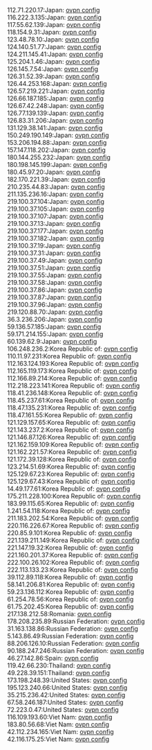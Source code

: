 112.71.220.17:Japan: [ovpn config](vpn/112_71_220_17.ovpn)  
116.222.3.135:Japan: [ovpn config](vpn/116_222_3_135.ovpn)  
117.55.62.139:Japan: [ovpn config](vpn/117_55_62_139.ovpn)  
118.154.9.31:Japan: [ovpn config](vpn/118_154_9_31.ovpn)  
123.48.78.10:Japan: [ovpn config](vpn/123_48_78_10.ovpn)  
124.140.51.77:Japan: [ovpn config](vpn/124_140_51_77.ovpn)  
124.211.145.41:Japan: [ovpn config](vpn/124_211_145_41.ovpn)  
125.204.1.46:Japan: [ovpn config](vpn/125_204_1_46.ovpn)  
126.145.7.54:Japan: [ovpn config](vpn/126_145_7_54.ovpn)  
126.31.52.39:Japan: [ovpn config](vpn/126_31_52_39.ovpn)  
126.44.253.168:Japan: [ovpn config](vpn/126_44_253_168.ovpn)  
126.57.219.221:Japan: [ovpn config](vpn/126_57_219_221.ovpn)  
126.66.187.185:Japan: [ovpn config](vpn/126_66_187_185.ovpn)  
126.67.42.248:Japan: [ovpn config](vpn/126_67_42_248.ovpn)  
126.77.139.139:Japan: [ovpn config](vpn/126_77_139_139.ovpn)  
126.83.31.206:Japan: [ovpn config](vpn/126_83_31_206.ovpn)  
131.129.38.141:Japan: [ovpn config](vpn/131_129_38_141.ovpn)  
150.249.190.149:Japan: [ovpn config](vpn/150_249_190_149.ovpn)  
153.206.194.88:Japan: [ovpn config](vpn/153_206_194_88.ovpn)  
157.147.118.202:Japan: [ovpn config](vpn/157_147_118_202.ovpn)  
180.144.255.232:Japan: [ovpn config](vpn/180_144_255_232.ovpn)  
180.198.145.199:Japan: [ovpn config](vpn/180_198_145_199.ovpn)  
180.45.97.20:Japan: [ovpn config](vpn/180_45_97_20.ovpn)  
182.170.221.39:Japan: [ovpn config](vpn/182_170_221_39.ovpn)  
210.235.44.83:Japan: [ovpn config](vpn/210_235_44_83.ovpn)  
211.135.236.16:Japan: [ovpn config](vpn/211_135_236_16.ovpn)  
219.100.37.104:Japan: [ovpn config](vpn/219_100_37_104.ovpn)  
219.100.37.105:Japan: [ovpn config](vpn/219_100_37_105.ovpn)  
219.100.37.107:Japan: [ovpn config](vpn/219_100_37_107.ovpn)  
219.100.37.13:Japan: [ovpn config](vpn/219_100_37_13.ovpn)  
219.100.37.177:Japan: [ovpn config](vpn/219_100_37_177.ovpn)  
219.100.37.182:Japan: [ovpn config](vpn/219_100_37_182.ovpn)  
219.100.37.19:Japan: [ovpn config](vpn/219_100_37_19.ovpn)  
219.100.37.31:Japan: [ovpn config](vpn/219_100_37_31.ovpn)  
219.100.37.49:Japan: [ovpn config](vpn/219_100_37_49.ovpn)  
219.100.37.51:Japan: [ovpn config](vpn/219_100_37_51.ovpn)  
219.100.37.55:Japan: [ovpn config](vpn/219_100_37_55.ovpn)  
219.100.37.58:Japan: [ovpn config](vpn/219_100_37_58.ovpn)  
219.100.37.86:Japan: [ovpn config](vpn/219_100_37_86.ovpn)  
219.100.37.87:Japan: [ovpn config](vpn/219_100_37_87.ovpn)  
219.100.37.96:Japan: [ovpn config](vpn/219_100_37_96.ovpn)  
219.120.88.70:Japan: [ovpn config](vpn/219_120_88_70.ovpn)  
36.3.236.206:Japan: [ovpn config](vpn/36_3_236_206.ovpn)  
59.136.57.185:Japan: [ovpn config](vpn/59_136_57_185.ovpn)  
59.171.214.155:Japan: [ovpn config](vpn/59_171_214_155.ovpn)  
60.139.62.9:Japan: [ovpn config](vpn/60_139_62_9.ovpn)  
106.248.236.2:Korea Republic of: [ovpn config](vpn/106_248_236_2.ovpn)  
110.11.97.231:Korea Republic of: [ovpn config](vpn/110_11_97_231.ovpn)  
112.163.124.193:Korea Republic of: [ovpn config](vpn/112_163_124_193.ovpn)  
112.165.119.173:Korea Republic of: [ovpn config](vpn/112_165_119_173.ovpn)  
112.166.89.214:Korea Republic of: [ovpn config](vpn/112_166_89_214.ovpn)  
112.218.223.141:Korea Republic of: [ovpn config](vpn/112_218_223_141.ovpn)  
118.41.236.148:Korea Republic of: [ovpn config](vpn/118_41_236_148.ovpn)  
118.45.237.61:Korea Republic of: [ovpn config](vpn/118_45_237_61.ovpn)  
118.47.135.231:Korea Republic of: [ovpn config](vpn/118_47_135_231.ovpn)  
118.47.161.55:Korea Republic of: [ovpn config](vpn/118_47_161_55.ovpn)  
121.129.157.65:Korea Republic of: [ovpn config](vpn/121_129_157_65.ovpn)  
121.143.237.2:Korea Republic of: [ovpn config](vpn/121_143_237_2.ovpn)  
121.146.87.126:Korea Republic of: [ovpn config](vpn/121_146_87_126.ovpn)  
121.162.159.109:Korea Republic of: [ovpn config](vpn/121_162_159_109.ovpn)  
121.162.221.57:Korea Republic of: [ovpn config](vpn/121_162_221_57.ovpn)  
121.172.39.128:Korea Republic of: [ovpn config](vpn/121_172_39_128.ovpn)  
123.214.51.69:Korea Republic of: [ovpn config](vpn/123_214_51_69.ovpn)  
125.129.67.23:Korea Republic of: [ovpn config](vpn/125_129_67_23.ovpn)  
125.129.67.43:Korea Republic of: [ovpn config](vpn/125_129_67_43.ovpn)  
14.49.177.61:Korea Republic of: [ovpn config](vpn/14_49_177_61.ovpn)  
175.211.228.100:Korea Republic of: [ovpn config](vpn/175_211_228_100.ovpn)  
183.99.115.65:Korea Republic of: [ovpn config](vpn/183_99_115_65.ovpn)  
1.241.54.118:Korea Republic of: [ovpn config](vpn/1_241_54_118.ovpn)  
211.183.202.54:Korea Republic of: [ovpn config](vpn/211_183_202_54.ovpn)  
220.116.226.67:Korea Republic of: [ovpn config](vpn/220_116_226_67.ovpn)  
220.85.9.101:Korea Republic of: [ovpn config](vpn/220_85_9_101.ovpn)  
221.139.211.149:Korea Republic of: [ovpn config](vpn/221_139_211_149.ovpn)  
221.147.19.32:Korea Republic of: [ovpn config](vpn/221_147_19_32.ovpn)  
221.160.201.37:Korea Republic of: [ovpn config](vpn/221_160_201_37.ovpn)  
222.100.26.102:Korea Republic of: [ovpn config](vpn/222_100_26_102.ovpn)  
222.113.133.23:Korea Republic of: [ovpn config](vpn/222_113_133_23.ovpn)  
39.112.89.118:Korea Republic of: [ovpn config](vpn/39_112_89_118.ovpn)  
58.141.206.81:Korea Republic of: [ovpn config](vpn/58_141_206_81.ovpn)  
59.23.136.112:Korea Republic of: [ovpn config](vpn/59_23_136_112.ovpn)  
61.254.78.56:Korea Republic of: [ovpn config](vpn/61_254_78_56.ovpn)  
61.75.202.45:Korea Republic of: [ovpn config](vpn/61_75_202_45.ovpn)  
217.138.212.58:Romania: [ovpn config](vpn/217_138_212_58.ovpn)  
178.208.235.89:Russian Federation: [ovpn config](vpn/178_208_235_89.ovpn)  
31.163.138.86:Russian Federation: [ovpn config](vpn/31_163_138_86.ovpn)  
5.143.86.49:Russian Federation: [ovpn config](vpn/5_143_86_49.ovpn)  
88.206.126.10:Russian Federation: [ovpn config](vpn/88_206_126_10.ovpn)  
90.188.247.246:Russian Federation: [ovpn config](vpn/90_188_247_246.ovpn)  
46.27.142.86:Spain: [ovpn config](vpn/46_27_142_86.ovpn)  
119.42.66.230:Thailand: [ovpn config](vpn/119_42_66_230.ovpn)  
49.228.39.151:Thailand: [ovpn config](vpn/49_228_39_151.ovpn)  
173.198.248.39:United States: [ovpn config](vpn/173_198_248_39.ovpn)  
195.123.240.66:United States: [ovpn config](vpn/195_123_240_66.ovpn)  
35.215.236.42:United States: [ovpn config](vpn/35_215_236_42.ovpn)  
67.58.246.187:United States: [ovpn config](vpn/67_58_246_187.ovpn)  
72.223.0.47:United States: [ovpn config](vpn/72_223_0_47.ovpn)  
116.109.193.60:Viet Nam: [ovpn config](vpn/116_109_193_60.ovpn)  
183.80.56.68:Viet Nam: [ovpn config](vpn/183_80_56_68.ovpn)  
42.112.234.165:Viet Nam: [ovpn config](vpn/42_112_234_165.ovpn)  
42.116.175.25:Viet Nam: [ovpn config](vpn/42_116_175_25.ovpn)  
